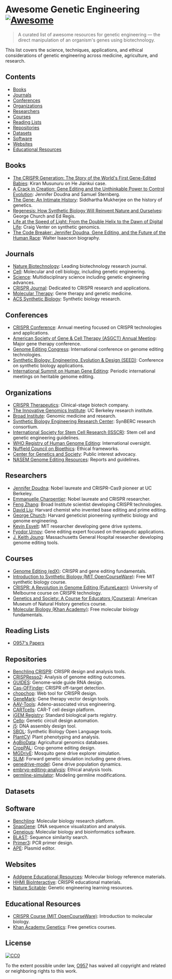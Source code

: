 # Awesome Genetic Engineering [![Awesome](https://awesome.re/badge-flat.svg)](https://awesome.re)

> A curated list of awesome resources for genetic engineering — the direct manipulation of an organism's genes using biotechnology.

This list covers the science, techniques, applications, and ethical considerations of genetic engineering across medicine, agriculture, and research.

## Contents

- [Books](#books)
- [Journals](#journals)
- [Conferences](#conferences)
- [Organizations](#organizations)
- [Researchers](#researchers)
- [Courses](#courses)
- [Reading Lists](#reading-lists)
- [Repositories](#repositories)
- [Datasets](#datasets)
- [Software](#software)
- [Websites](#websites)
- [Educational Resources](#educational-resources)

## Books

- [The CRISPR Generation: The Story of the World's First Gene-Edited Babies](https://www.amazon.com/CRISPR-Generation-Story-Worlds-Gene-Edited/dp/0358223598): Kiran Musunuru on He Jiankui case.
- [A Crack in Creation: Gene Editing and the Unthinkable Power to Control Evolution](https://www.amazon.com/Crack-Creation-Editing-Unthinkable-Evolution/dp/0544716949): Jennifer Doudna and Samuel Sternberg.
- [The Gene: An Intimate History](https://www.amazon.com/Gene-Intimate-History-Siddhartha-Mukherjee/dp/147673352X): Siddhartha Mukherjee on the history of genetics.
- [Regenesis: How Synthetic Biology Will Reinvent Nature and Ourselves](https://www.amazon.com/Regenesis-Synthetic-Biology-Reinvent-Ourselves/dp/0465075703): George Church and Ed Regis.
- [Life at the Speed of Light: From the Double Helix to the Dawn of Digital Life](https://www.amazon.com/Life-Speed-Light-Double-Digital/dp/0670025402): Craig Venter on synthetic genomics.
- [The Code Breaker: Jennifer Doudna, Gene Editing, and the Future of the Human Race](https://www.amazon.com/Code-Breaker-Jennifer-Editing-Future/dp/1982115858): Walter Isaacson biography.

## Journals

- [Nature Biotechnology](https://www.nature.com/nbt/): Leading biotechnology research journal.
- [Cell](https://www.cell.com/): Molecular and cell biology, including genetic engineering.
- [Science](https://www.science.org/): Multidisciplinary science including genetic engineering advances.
- [CRISPR Journal](https://www.liebertpub.com/journal/crispr): Dedicated to CRISPR research and applications.
- [Molecular Therapy](https://www.cell.com/molecular-therapy-family/molecular-therapy/home): Gene therapy and genetic medicine.
- [ACS Synthetic Biology](https://pubs.acs.org/journal/asbcd6): Synthetic biology research.

## Conferences

- [CRISPR Conference](https://crisprconference.org/): Annual meeting focused on CRISPR technologies and applications.
- [American Society of Gene & Cell Therapy (ASGCT) Annual Meeting](https://annualmeeting.asgct.org/): Major gene therapy conference.
- [Genome Editing Congress](https://www.terrapinn.com/conference/genome-editing/): International conference on genome editing technologies.
- [Synthetic Biology: Engineering, Evolution & Design (SEED)](https://seed.synbiobeta.com/): Conference on synthetic biology applications.
- [International Summit on Human Gene Editing](https://www.nationalacademies.org/): Periodic international meetings on heritable genome editing.

## Organizations

- [CRISPR Therapeutics](https://crisprtx.com/): Clinical-stage biotech company.
- [The Innovative Genomics Institute](https://innovativegenomics.org/): UC Berkeley research institute.
- [Broad Institute](https://www.broadinstitute.org/): Genomic medicine and research.
- [Synthetic Biology Engineering Research Center](https://synberc.org/): SynBERC research consortium.
- [International Society for Stem Cell Research (ISSCR)](https://www.isscr.org/): Stem cell and genetic engineering guidelines.
- [WHO Registry of Human Genome Editing](https://www.who.int/groups/expert-advisory-committee-on-developing-global-standards-for-governance-and-oversight-of-human-genome-editing): International oversight.
- [Nuffield Council on Bioethics](https://www.nuffieldbioethics.org/topics/genome-editing): Ethical frameworks.
- [Center for Genetics and Society](https://www.geneticsandsociety.org/): Public interest advocacy.
- [NASEM Genome Editing Resources](https://www.nationalacademies.org/topics/genome-editing): Reports and guidelines.

## Researchers

- [Jennifer Doudna](https://doudnalab.org/): Nobel laureate and CRISPR-Cas9 pioneer at UC Berkeley.
- [Emmanuelle Charpentier](https://www.mpg.de/11683344/emmanuelle-charpentier): Nobel laureate and CRISPR researcher.
- [Feng Zhang](https://zlab.bio/): Broad Institute scientist developing CRISPR technologies.
- [David Liu](https://liugroup.us/): Harvard chemist who invented base editing and prime editing.
- [George Church](https://hsci.harvard.edu/people/george-m-church-phd): Harvard geneticist pioneering synthetic biology and genome engineering.
- [Kevin Esvelt](https://www.媒体lab.mit.edu/people/esvelt/overview/): MIT researcher developing gene drive systems.
- [Fyodor Urnov](https://www.altius.org/our-people/fyodor-urnov-phd/): Gene editing expert focused on therapeutic applications.
- [J. Keith Joung](https://www.jounglab.org/): Massachusetts General Hospital researcher developing genome editing tools.

## Courses

- [Genome Editing (edX)](https://www.edx.org/): CRISPR and gene editing fundamentals.
- [Introduction to Synthetic Biology (MIT OpenCourseWare)](https://ocw.mit.edu/courses/biological-engineering/): Free MIT synthetic biology course.
- [CRISPR: A Revolution in Genome Editing (FutureLearn)](https://www.futurelearn.com/): University of Melbourne course on CRISPR technology.
- [Genetics and Society: A Course for Educators (Coursera)](https://www.coursera.org/learn/genetics-society): American Museum of Natural History genetics course.
- [Molecular Biology (Khan Academy)](https://www.khanacademy.org/science/ap-biology/gene-expression-and-regulation): Free molecular biology fundamentals.

## Reading Lists

- [O957's Papers](assets/o957_reading_list.md)

## Repositories

- [Benchling CRISPR](https://github.com/benchling/crispr): CRISPR design and analysis tools.
- [CRISPResso2](https://github.com/pinellolab/CRISPResso2): Analysis of genome editing outcomes.
- [GUIDES](https://github.com/pritykinlab/guidescan-cli): Genome-wide guide RNA design.
- [Cas-OFFinder](https://github.com/snugel/cas-offinder): CRISPR off-target detection.
- [chopchop](https://github.com/valenlab/chopchop): Web tool for CRISPR design.
- [GeneMark](https://github.com/davidji99/genemark): Gene therapy vector design tools.
- [AAV-Tools](https://github.com/broadinstitute/aav-tools): Adeno-associated virus engineering.
- [CARTcells](https://github.com/immunotherapy/cart-design): CAR-T cell design platform.
- [iGEM Registry](https://github.com/SynBioHub/synbiohub): Standard biological parts registry.
- [Cello](https://github.com/CIDARLAB/cello): Genetic circuit design automation.
- [j5](https://github.com/TeselaGen/jbei-ice): DNA assembly design tool.
- [SBOL](https://github.com/SynBioDex/pySBOL3): Synthetic Biology Open Language tools.
- [PlantCV](https://github.com/danforthcenter/plantcv): Plant phenotyping and analysis.
- [AgBioData](https://github.com/agbiodata/data-resources): Agricultural genomics databases.
- [CropPAL](https://github.com/croppal/croppal): Crop genome editing design.
- [MGDrivE](https://github.com/MarshallLab/MGDrivE): Mosquito gene drive explorer simulation.
- [SLiM](https://github.com/MesserLab/SLiM): Forward genetic simulation including gene drives.
- [genedrive-model](https://github.com/messerlab/gene-drive-simulations): Gene drive population dynamics.
- [embryo-editing-analysis](https://github.com/ethicsAI/germline-editing): Ethical analysis tools.
- [germline-simulator](https://github.com/genomics/heritability-models): Modeling germline modifications.

## Datasets

## Software

- [Benchling](https://www.benchling.com/): Molecular biology research platform.
- [SnapGene](https://www.snapgene.com/): DNA sequence visualization and analysis.
- [Geneious](https://www.geneious.com/): Molecular biology and bioinformatics software.
- [BLAST](https://blast.ncbi.nlm.nih.gov/): Sequence similarity search.
- [Primer3](https://primer3.org/): PCR primer design.
- [APE](https://jorgensen.biology.utah.edu/wayned/ape/): Plasmid editor.

## Websites

- [Addgene Educational Resources](https://www.addgene.org/mol-bio-reference/): Molecular biology reference materials.
- [HHMI BioInteractive](https://www.biointeractive.org/classroom-resources/crispr-cas-9-mechanism-applications): CRISPR educational materials.
- [Nature Scitable](https://www.nature.com/scitable/topic/genetic-engineering-12/): Genetic engineering learning resources.

## Educational Resources

- [CRISPR Course (MIT OpenCourseWare)](https://ocw.mit.edu/courses/biology/7-016-introductory-biology-fall-2018/): Introduction to molecular biology.
- [Khan Academy Genetics](https://www.khanacademy.org/science/ap-biology/gene-expression-and-regulation): Free genetics courses.

## License

[![CC0](http://mirrors.creativecommons.org/presskit/buttons/88x31/svg/cc-zero.svg)](https://creativecommons.org/publicdomain/zero/1.0/)

To the extent possible under law, [O957](https://github.com/O957) has waived all copyright and related or neighboring rights to this work.
